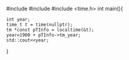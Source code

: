 #include <iostream>
#include <ctime>
#include <time.h>
int main(){

    int year;
    time_t t = time(nullptr);
    tm *const pTInfo = localtime(&t);
    year=1900 + pTInfo->tm_year;
    std::cout<<year;

}
